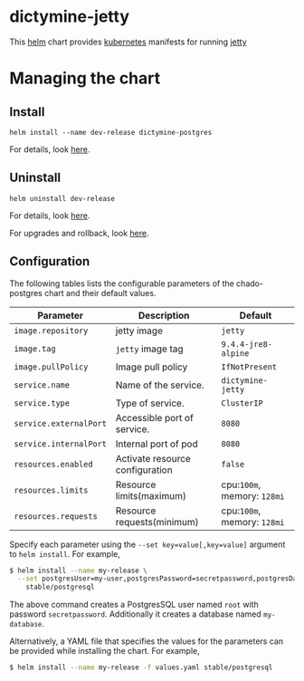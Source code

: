 # dictymine-jetty
This [helm](https://github.com/kubernetes/helm) chart provides
[kubernetes](http://kubernetes.io) manifests for running
[jetty](https://hub.docker.com/_/jetty/)


# Managing the chart
## Install
```
helm install --name dev-release dictymine-postgres
```

For details, look [here](https://github.com/kubernetes/helm/blob/master/docs/using_helm.md#helm-install-installing-a-package).

## Uninstall
```
helm uninstall dev-release
```

For details, look [here](https://github.com/kubernetes/helm/blob/master/docs/using_helm.md#helm-delete-deleting-a-release).

For upgrades and rollback, look [here](https://github.com/kubernetes/helm/blob/master/docs/using_helm.md#helm-upgrade-and-helm-rollback-upgrading-a-release-and-recovering-on-failure).


## Configuration

The following tables lists the configurable parameters of the chado-postgres chart and their default values.

| Parameter                  | Description                                | Default                                                    |
| -----------------------    | ----------------------------------         | ---------------------------------------------------------- |
| `image.repository`         | jetty image                                | `jetty`                                                    |
| `image.tag`                | `jetty` image tag                          | `9.4.4-jre8-alpine`                                        |
| `image.pullPolicy`         | Image pull policy                          | `IfNotPresent`                                             |
| `service.name`             | Name of the service.                       | `dictymine-jetty`                                          |
| `service.type`             | Type of service.                           | `ClusterIP`                                                |
| `service.externalPort`     | Accessible port of service.                | `8080`                                                     |
| `service.internalPort`     | Internal port of pod                       | `8080`                                                     |
| `resources.enabled`        | Activate resource configuration            | `false`                                                    |
| `resources.limits`         | Resource limits(maximum)                   |  cpu:`100m`, memory: `128mi`                               |
| `resources.requests`       | Resource requests(minimum)                 |  cpu:`100m`, memory: `128mi`                               |

Specify each parameter using the `--set key=value[,key=value]` argument to `helm install`. For example,

```bash
$ helm install --name my-release \
  --set postgresUser=my-user,postgresPassword=secretpassword,postgresDatabase=my-database \
    stable/postgresql
```
The above command creates a PostgresSQL user named `root` with password `secretpassword`. Additionally it creates a database named `my-database`.

Alternatively, a YAML file that specifies the values for the parameters can be provided while installing the chart. For example,

```bash
$ helm install --name my-release -f values.yaml stable/postgresql
```
